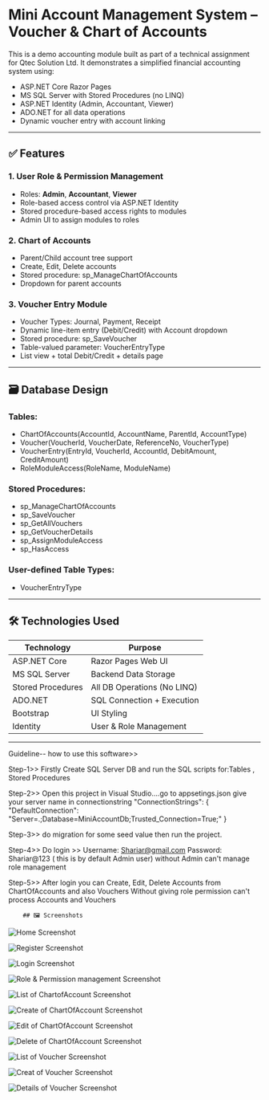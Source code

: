 # Mini Account Management System – Voucher & Chart of Accounts

This is a demo accounting module built as part of a technical assignment for Qtec Solution Ltd. It demonstrates a simplified financial accounting system using:

- ASP.NET Core Razor Pages
- MS SQL Server with Stored Procedures (no LINQ)
- ASP.NET Identity (Admin, Accountant, Viewer)
- ADO.NET for all data operations
- Dynamic voucher entry with account linking

---

## ✅ Features

### 1. User Role & Permission Management
- Roles: **Admin**, **Accountant**, **Viewer**
- Role-based access control via ASP.NET Identity
- Stored procedure-based access rights to modules
- Admin UI to assign modules to roles

### 2. Chart of Accounts
- Parent/Child account tree support
- Create, Edit, Delete accounts
- Stored procedure: sp_ManageChartOfAccounts
- Dropdown for parent accounts

### 3. Voucher Entry Module
- Voucher Types: Journal, Payment, Receipt
- Dynamic line-item entry (Debit/Credit) with Account dropdown
- Stored procedure: sp_SaveVoucher
- Table-valued parameter: VoucherEntryType
- List view + total Debit/Credit + details page

---

## 🗃️ Database Design

### Tables:
- ChartOfAccounts(AccountId, AccountName, ParentId, AccountType)
- Voucher(VoucherId, VoucherDate, ReferenceNo, VoucherType)
- VoucherEntry(EntryId, VoucherId, AccountId, DebitAmount, CreditAmount)
- RoleModuleAccess(RoleName, ModuleName)

### Stored Procedures:
- sp_ManageChartOfAccounts
- sp_SaveVoucher
- sp_GetAllVouchers
- sp_GetVoucherDetails
- sp_AssignModuleAccess
- sp_HasAccess

### User-defined Table Types:
- VoucherEntryType

---

## 🛠 Technologies Used

| Technology       | Purpose                          |
|------------------|----------------------------------|
| ASP.NET Core     | Razor Pages Web UI               |
| MS SQL Server    | Backend Data Storage             |
| Stored Procedures| All DB Operations (No LINQ)      |
| ADO.NET          | SQL Connection + Execution       |
| Bootstrap        | UI Styling                       |
| Identity         | User & Role Management           |

---------------------------------------------------------------
Guideline-- how to use this software>>

Step-1>> Firstly Create SQL Server DB and run the SQL scripts for:Tables , Stored Procedures

Step-2>> Open this project in Visual Studio....go to appsetings.json give your server name in connectionstring
"ConnectionStrings": {
  "DefaultConnection": "Server=.;Database=MiniAccountDb;Trusted_Connection=True;"
}


Step-3>>  do migration for some seed value then run the project.

Step-4>> Do login >> Username: Shariar@gmail.com
                    Password: Shariar@123 ( this is by default Admin user)
        without Admin can't manage role management

Step-5>> After login you can Create, Edit, Delete Accounts from ChartOfAccounts and also Vouchers
        Without giving role permission can't process Accounts and Vouchers


        ## 🖼️ Screenshots

![Home Screenshot](images/1.png)

![Register Screenshot](images/2.png)

![Login Screenshot](images/3.png)


![Role & Permission management Screenshot](images/4.png)

![List of ChartofAccount Screenshot](images/5.png)

![Create of ChartOfAccount Screenshot](images/6.png)

![Edit of ChartOfAccount Screenshot](images/7.png)

![Delete of ChartOfAccount Screenshot](images/8.png)

![List of Voucher Screenshot](images/9.png)

![Creat of Voucher Screenshot](images/10.png)

![Details of Voucher Screenshot](images/11.png)





